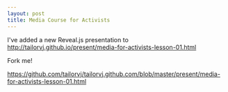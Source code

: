 ```yaml
---
layout: post
title: Media Course for Activists
---
```


I've added a new Reveal.js presentation to http://tailorvj.github.io/present/media-for-activists-lesson-01.html

Fork me!

https://github.com/tailorvj/tailorvj.github.com/blob/master/present/media-for-activists-lesson-01.html

